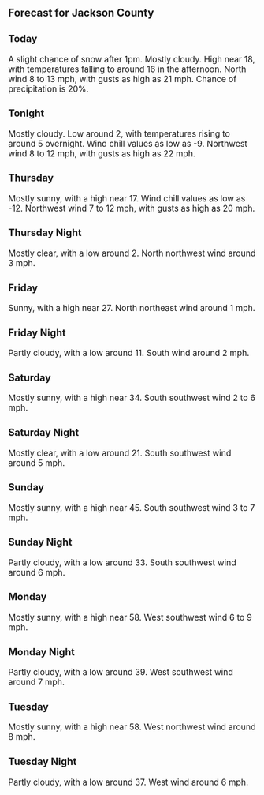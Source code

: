 <div>
   <h2>Forecast for Jackson County</h2>
   <p>
      <div style="font-size:120%">
         <h3>Today</h3>A slight chance of snow after 1pm. Mostly cloudy. High near 18, with temperatures falling to around 16 in the afternoon. North
         wind 8 to 13 mph, with gusts as high as 21 mph. Chance of precipitation is 20%.<br></div>
   </p>
   <p>
      <div style="font-size:120%">
         <h3>Tonight</h3>Mostly cloudy. Low around 2, with temperatures rising to around 5 overnight. Wind chill values as low as -9. Northwest wind
         8 to 12 mph, with gusts as high as 22 mph.<br></div>
   </p>
   <p>
      <div style="font-size:120%">
         <h3>Thursday</h3>Mostly sunny, with a high near 17. Wind chill values as low as -12. Northwest wind 7 to 12 mph, with gusts as high as 20 mph.<br></div>
   </p>
   <p>
      <div style="font-size:120%">
         <h3>Thursday Night</h3>Mostly clear, with a low around 2. North northwest wind around 3 mph.<br></div>
   </p>
   <p>
      <div style="font-size:120%">
         <h3>Friday</h3>Sunny, with a high near 27. North northeast wind around 1 mph.<br></div>
   </p>
   <p>
      <div style="font-size:120%">
         <h3>Friday Night</h3>Partly cloudy, with a low around 11. South wind around 2 mph.<br></div>
   </p>
   <p>
      <div style="font-size:120%">
         <h3>Saturday</h3>Mostly sunny, with a high near 34. South southwest wind 2 to 6 mph.<br></div>
   </p>
   <p>
      <div style="font-size:120%">
         <h3>Saturday Night</h3>Mostly clear, with a low around 21. South southwest wind around 5 mph.<br></div>
   </p>
   <p>
      <div style="font-size:120%">
         <h3>Sunday</h3>Mostly sunny, with a high near 45. South southwest wind 3 to 7 mph.<br></div>
   </p>
   <p>
      <div style="font-size:120%">
         <h3>Sunday Night</h3>Partly cloudy, with a low around 33. South southwest wind around 6 mph.<br></div>
   </p>
   <p>
      <div style="font-size:120%">
         <h3>Monday</h3>Mostly sunny, with a high near 58. West southwest wind 6 to 9 mph.<br></div>
   </p>
   <p>
      <div style="font-size:120%">
         <h3>Monday Night</h3>Partly cloudy, with a low around 39. West southwest wind around 7 mph.<br></div>
   </p>
   <p>
      <div style="font-size:120%">
         <h3>Tuesday</h3>Mostly sunny, with a high near 58. West northwest wind around 8 mph.<br></div>
   </p>
   <p>
      <div style="font-size:120%">
         <h3>Tuesday Night</h3>Partly cloudy, with a low around 37. West wind around 6 mph.<br></div>
   </p>
</div>